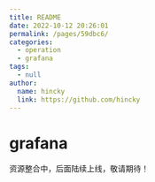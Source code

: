 ```yaml
---
title: README
date: 2022-10-12 20:26:01
permalink: /pages/59dbc6/
categories: 
  - operation
  - grafana
tags: 
  - null
author: 
  name: hincky
  link: https://github.com/hincky
---
```

# grafana



资源整合中，后面陆续上线，敬请期待！